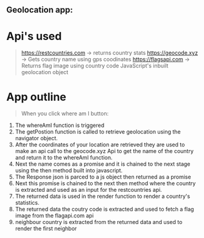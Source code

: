 ## Geolocation app:

# Api's used
>  https://restcountries.com -> returns country stats
>  https://geocode.xyz -> Gets country name using gps coodinates
>  https://flagsapi.com -> Returns flag image using country code
>  JavaScript's inbuilt geolocation object

# App outline
>  When you click where am I button:
1) The whereAmI function is triggered
2) The getPostion function is called to retrieve geolocation using the navigator object.
3) After the coordinates of your location are retrieved they are used to make an api call to the geocode.xyz Api to get the name of the country and return it to the whereAmI function.
4) Next the name comes as a promise and it is chained to the next stage using the then method built into javascript.
5) The Response json is parced to a js object then returned as a promise
6) Next this promise is chained to the next then method where the country is extracted and used as an input for the restcountries api. 
7) The returned data is used in the render function to render a country's statistics.
8) The returned data the coutry code is extracted and used to fetch a flag image from the flagapi.com api
9) neighbour country is extracted from the returned data and used to render the first neighbor